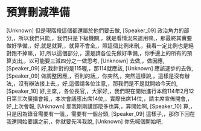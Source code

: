 # 預算刪減準備

[Unknown] 但是現階段這個都還屬於他們要去做,
[Speaker_09] 政治角力的部分,，所以我們只能,，我們只是下級機關,，就是看情況來運用嘛,，那最終其實要做好準備,，好,就是就算,，就算不會全,，照這個比例來刪,，我看一定比例也是絕對跑不掉嘛,，好,所以這個部分,，還是請各位先做好準備,，你手邊上的所有的預算支出,，以可能要三減四分之一做思考,
[Unknown] 去做,，做因應,
[Speaker_09] 好,我針對的是115喔,，那114就應該,
[Unknown] 應該逐步的去做,
[Speaker_09] 做調整因應,，否則的話,，你突然,，突然這樣說,，這樣是沒有辦法,，沒有辦法接上去,，好,這個請各位注意,，那我們是不是就開始今天的,
[Speaker_10] 好,主席,，各位長官,，大家好,，我們現在開始進行本館114年2月12日第三次廣播會報,，本次會議應出席14位,，實際出席14位,，請主席宣佈開會,，好,上次會報,
[Unknown] 那我剛剛講那麼多也算,，算開始啊,
[Speaker_10] 算,，只是因為錄音需要有一個,，需要有一個台頭,
[Speaker_09] 這樣子,，那你下回在我還開始要講之前,，你就要先叫我說,
[Unknown] 你先喊個開始吧,